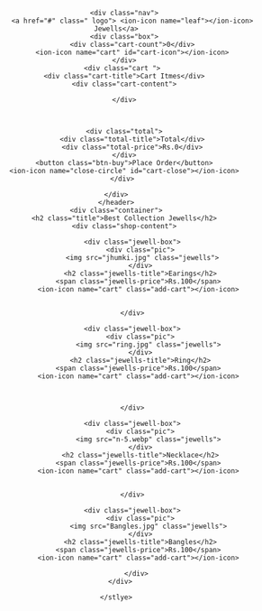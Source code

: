 <!DOCTYPE html>
<html lang="en">
<head>
    <meta charset="UTF-8">
    <meta name="viewport" content="width=device-width, initial-scale=1.0">
    <title>Imitation Jewellery</title>
    <link rel="stylesheet" href="ij.css">
    <script type="module" src="https://unpkg.com/ionicons@7.1.0/dist/ionicons/ionicons.esm.js"></script>
</head>
<body>
    <header>
    
        <div class="nav">
            <a href="#" class=" logo"> <ion-icon name="leaf"></ion-icon> Jewells</a>
        <div class="box">
            <div class="cart-count">0</div>
            <ion-icon name="cart" id="cart-icon"></ion-icon>
        </div>
       <div class="cart ">
        <div class="cart-title">Cart Itmes</div>
        <div class="cart-content">

 <!--             <div class="cart-box">
                <img src="jhumki.jpg" class="cart-img">
                <div class="detail-box">
                    <div class="cart-jewell-title">Earing</div>
                    <div class="price-box">...
                        <div class="cart-price">Rs.100</div>
                        <div class="cart-amt">Rs.100</div>
                    </div>
                    <input type="number" value="1" class="cart-quantity">
                </div>
                <ion-icon name="trash" class="cart-remove"></ion-icon>
            </div>
         <div class="cart-box">
                <img src="ring.jpg" class="cart-img">
                <div class="detail-box">
                    <div class="cart-jewell-title">Ring</div>
                    <div class="price-box">
                        <div class="cart-price">Rs.100</div>
                        <div class="cart-amt">Rs.100</div>
                    </div>
                    <input type="number" value="1" class="cart-quantity">
                </div>
                <ion-icon name="trash" class="cart-remove"></ion-icon>
            
              </div> 
              <div class="cart-box">
                <img src="n-5.webp" class="cart-img">
                <div class="detail-box">
                    <div class="cart-jewell-title">Necklace</div>
                    <div class="price-box">
                        <div class="cart-price">Rs.100</div>
                        <div class="cart-amt">Rs.100</div>
                    </div>
                    <input type="number" value="1" class="cart-quantity">
                </div>
                <ion-icon name="trash" class="cart-remove"></ion-icon>
            
              </div> 
              <div class="cart-box">
                <img src="Bangles.jpg" class="cart-img">
                <div class="detail-box">
                    <div class="cart-jewell-title">Bangles</div>
                    <div class="price-box">
                        <div class="cart-price">Rs.100</div>
                        <div class="cart-amt">Rs.100</div>
                    </div>
                    <input type="number" value="1" class="cart-quantity">
                </div>
                <ion-icon name="trash" class="cart-remove"></ion-icon>
            
              </div> 
             -->
        </div>
        
   
    
        <div class="total">
            <div class="total-title">Total</div>
            <div class="total-price">Rs.0</div>
        </div>
        <button class="btn-buy">Place Order</button>
        <ion-icon name="close-circle" id="cart-close"></ion-icon>
       </div>

    </div>
    </header>
    <div class="container">
        <h2 class="title">Best Collection Jewells</h2>
        <div class="shop-content">
       
            <div class="jewell-box">
                <div class="pic">
                    <img src="jhumki.jpg" class="jewells">   
                </div>
                <h2 class="jewells-title">Earings</h2>
               <span class="jewells-price">Rs.100</span>
               <ion-icon name="cart" class="add-cart"></ion-icon>
              
          
            </div>
            
            <div class="jewell-box">
                <div class="pic">
                    <img src="ring.jpg" class="jewells">
                </div>
                <h2 class="jewells-title">Ring</h2>
               <span class="jewells-price">Rs.100</span>
               <ion-icon name="cart" class="add-cart"></ion-icon>
               
               

            </div>
           
            <div class="jewell-box">
                <div class="pic">
                    <img src="n-5.webp" class="jewells">
                </div>
                <h2 class="jewells-title">Necklace</h2>
               <span class="jewells-price">Rs.100</span>
               <ion-icon name="cart" class="add-cart"></ion-icon>
              
               
            </div>
            
            <div class="jewell-box">
                <div class="pic">
                    <img src="Bangles.jpg" class="jewells">
                </div>
                <h2 class="jewells-title">Bangles</h2>
               <span class="jewells-price">Rs.100</span>
               <ion-icon name="cart" class="add-cart"></ion-icon>
              
              </div>
        </div>  
</div>
    <script src="ij.js"></script>
    <stlye>
       
    </stlye>

</body>
</html>     
